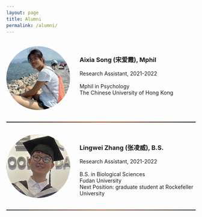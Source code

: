 ```yaml
---
layout: page
title: Alumni
permalink: /alumni/
---
```


<br>
  
<!-- ========================================================================================================================== -->
<img align="left" width="170" style="margin-right:25px; border-radius: 50%; border: 0px solid #6495ED;" src="/people/aixia_song2.png" />
<h3>Aixia Song (宋爱霞), Mphil</h3>
Research Assistant, 2021-2022<br><br>
Mphil in Psychology<br>The Chinese University of Hong Kong<br clear="left" />
<br>
<hr style="height:2px; border:1px; background-image: linear-gradient(to right, rgba(255, 94, 19, 0), rgba(255, 94, 19, 0.6), rgba(255, 94, 19, 0))" />
<br>


<!-- ========================================================================================================================== -->
<img align="left" width="170" style="margin-right:25px; border-radius: 50%; border: 0px solid #6495ED;" src="/people/lingwei_zhang.jpg" />
<h3>Lingwei Zhang (张凌威), B.S.</h3>
Research Assistant, 2021-2022<br><br>
B.S. in Biological Sciences<br>Fudan University<br>Next Position: graduate student at Rockefeller University<br clear="left" />
<br>
<hr style="height:2px; border:1px; background-image: linear-gradient(to right, rgba(255, 94, 19, 0), rgba(255, 94, 19, 0.6), rgba(255, 94, 19, 0))" />
<br>
